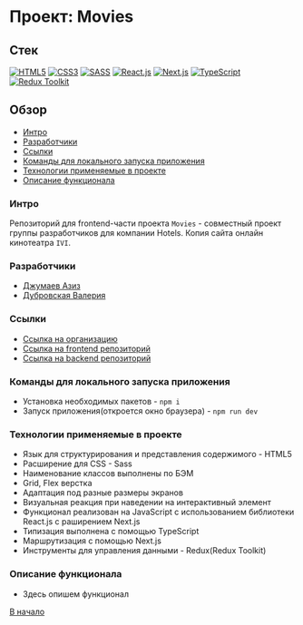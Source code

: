 # Проект: Movies

## Стек

[![HTML5](https://img.shields.io/badge/-HTML5-4A4A4A?style=for-the-badge&logo=HTML5&logoColor=FF7600)](https://html5book.ru/html-html5/)
[![CSS3](https://img.shields.io/badge/-CSS3-4A4A4A?style=for-the-badge&logo=CSS3&logoColor=5871CD)](https://html5book.ru/css-css3/)
[![SASS](https://img.shields.io/badge/-Sass-4A4A4A?style=for-the-badge&logo=SASS&logoColor=EF9AEB)](https://sass-lang.com/)
[![React.js](https://img.shields.io/badge/-React.js-4A4A4A?style=for-the-badge&logo=React&logoColor=73C6E5)](https://ru.reactjs.org/)
[![Next.js](https://img.shields.io/badge/-Next.js-4A4A4A?style=for-the-badge&logo=Next.js&logoColor=ffffff)](https://nextjs.org/)
[![TypeScript](https://img.shields.io/badge/-TypeScript-4A4A4A?style=for-the-badge&logo=TypeScript&logoColor=4895DB)](https://www.typescriptlang.org/)
[![Redux Toolkit](https://img.shields.io/badge/-Redux%20Toolkit-4A4A4A?style=for-the-badge&logo=Redux&logoColor=9370DB)](https://redux-toolkit.js.org/)

## Обзор

- [Интро](#интро)
- [Разработчики](#разработчики)
- [Ссылки](#ссылки)
- [Команды для локального запуска приложения](#команды-для-локального-запуска-приложения)
- [Технологии применяемые в проекте](#технологии-применяемые-в-проекте)
- [Описание функционала](#описание-функционала)

### Интро

Репозиторий для frontend-части проекта `Movies` - совместный проект группы разработчиков для компании Hotels. Копия сайта онлайн кинотеатра `IVI`.

### Разработчики
- [Джумаев Азиз](https://github.com/AzizJP)
- [Дубровская Валерия]()

### Ссылки

- [Ссылка на организацию](https://github.com/hotels-group-project)
- [Ссылка на frontend репозиторий](https://github.com/hotels-group-project/movies-frontend)
- [Ссылка на backend репозиторий](https://github.com/hotels-group-project/movies-backend)

### Команды для локального запуска приложения

- Установка необходимых пакетов - `npm i`
- Запуск приложения(откроется окно браузера) - `npm run dev`

### Технологии применяемые в проекте

- Язык для структурирования и представления содержимого - HTML5
- Расширение для CSS - Sass
- Наименование классов выполнены по БЭМ
- Grid, Flex верстка
- Адаптация под разные размеры экранов
- Визуальная реакция при наведении на интерактивный элемент
- Функционал реализован на JavaScript с использованием библиотеки React.js c раширением Next.js
- Типизация выполнена с помощью TypeScript
- Маршрутизация с помощью Next.js
- Инструменты для управления данными - Redux(Redux Toolkit)

### Описание функционала

- Здесь опишем функционал

[В начало](#проект-movies)